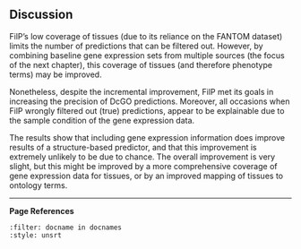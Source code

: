 ## Discussion

[//]: # (TODO: rewrite - this is out of date. Discuss the ever-changing GO ontology anotations and other issues relating to validation)

FilP’s low coverage of tissues (due to its reliance on the FANTOM dataset) limits the number of predictions that can be filtered out. However, by combining baseline gene expression sets from multiple sources (the focus of the next chapter), this coverage of tissues (and therefore phenotype terms) may be improved. 

Nonetheless, despite the incremental improvement, FilP met its goals in increasing the precision of DcGO predictions. Moreover, all occasions when FilP wrongly filtered out (true) predictions, appear to be explainable due to the sample condition of the gene expression data.

The results show that including gene expression information does improve results of a structure-based predictor, and that this improvement is extremely unlikely to be due to chance. The overall improvement is very slight, but this might be improved by a more comprehensive coverage of gene expression data for tissues, or by an improved mapping of tissues to ontology terms.

---
**Page References**

```{bibliography} /_bibliography/references.bib
:filter: docname in docnames
:style: unsrt
```
